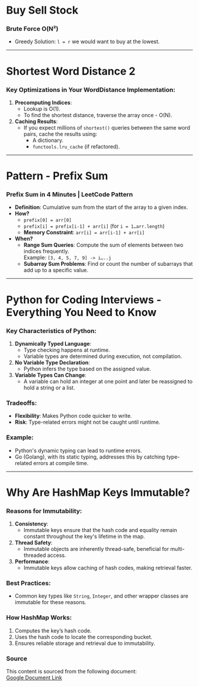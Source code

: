 # Buy Sell Stock

### Brute Force O(N²)
- Greedy Solution: `l = r` we would want to buy at the lowest.

---

# Shortest Word Distance 2

### Key Optimizations in Your WordDistance Implementation:
1. **Precomputing Indices**: 
    - Lookup is O(1).
    - To find the shortest distance, traverse the array once - O(N).
2. **Caching Results**:
    - If you expect millions of `shortest()` queries between the same word pairs, cache the results using:
      - A dictionary.
      - `functools.lru_cache` (if refactored).

---

# Pattern - Prefix Sum

### Prefix Sum in 4 Minutes | LeetCode Pattern
- **Definition**: Cumulative sum from the start of the array to a given index.
- **How?**
  - `prefix[0] = arr[0]`
  - `prefix[i] = prefix[i-1] + arr[i]` (for `i = 1…arr.length`)
  - **Memory Constraint**: `arr[i] = arr[i-1] + arr[i]`
- **When?**
  - **Range Sum Queries**: Compute the sum of elements between two indices frequently.  
     Example: `[3, 4, 5, 7, 9] -> i…..j`
  - **Subarray Sum Problems**: Find or count the number of subarrays that add up to a specific value.

---

# Python for Coding Interviews - Everything You Need to Know

### Key Characteristics of Python:
1. **Dynamically Typed Language**:
    - Type checking happens at runtime.
    - Variable types are determined during execution, not compilation.
2. **No Variable Type Declaration**:
    - Python infers the type based on the assigned value.
3. **Variable Types Can Change**:
    - A variable can hold an integer at one point and later be reassigned to hold a string or a list.

### Tradeoffs:
- **Flexibility**: Makes Python code quicker to write.
- **Risk**: Type-related errors might not be caught until runtime.

### Example:
- Python's dynamic typing can lead to runtime errors.
- Go (Golang), with its static typing, addresses this by catching type-related errors at compile time.

---

# Why Are HashMap Keys Immutable?

### Reasons for Immutability:
1. **Consistency**:
    - Immutable keys ensure that the hash code and equality remain constant throughout the key's lifetime in the map.
2. **Thread Safety**:
    - Immutable objects are inherently thread-safe, beneficial for multi-threaded access.
3. **Performance**:
    - Immutable keys allow caching of hash codes, making retrieval faster.

### Best Practices:
- Common key types like `String`, `Integer`, and other wrapper classes are immutable for these reasons.

### How HashMap Works:
1. Computes the key’s hash code.
2. Uses the hash code to locate the corresponding bucket.
3. Ensures reliable storage and retrieval due to immutability.





### Source

This content is sourced from the following document:  
[Google Document Link](https://docs.google.com/document/d/1CeyAfQd4PCdCFaPmieTyOxE_J02NMUeF_LsPRmjFrUo/edit?tab=t.0)
